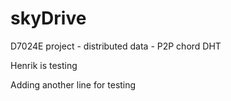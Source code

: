 skyDrive
========

D7024E project - distributed data - P2P chord DHT

Henrik is testing

Adding another line for testing